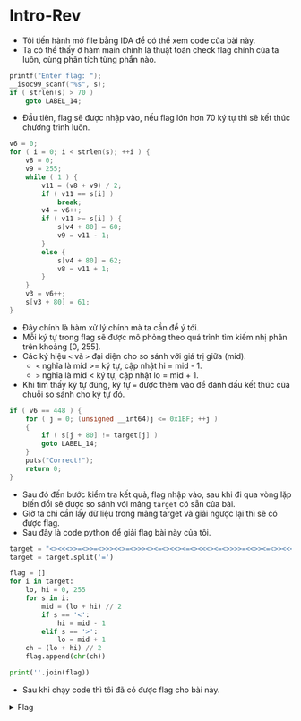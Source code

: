 # Intro-Rev

- Tôi tiến hành mở file bằng IDA để có thể xem code của bài này.
- Ta có thể thấy ở hàm main chính là thuật toán check flag chính của ta luôn, cùng phân tích từng phần nào.

``` C
printf("Enter flag: ");
__isoc99_scanf("%s", s);
if ( strlen(s) > 70 )
    goto LABEL_14;
``` 
- Đầu tiên, flag sẽ được nhập vào, nếu flag lớn hơn 70 ký tự thì sẽ kết thúc chương trình luôn.

``` C
v6 = 0;
for ( i = 0; i < strlen(s); ++i ) {
    v8 = 0;
    v9 = 255;
    while ( 1 ) {
        v11 = (v8 + v9) / 2;
        if ( v11 == s[i] )
            break;
        v4 = v6++;
        if ( v11 >= s[i] ) {
            s[v4 + 80] = 60;
            v9 = v11 - 1;
        }
        else {
            s[v4 + 80] = 62;
            v8 = v11 + 1;
        }
    }
    v3 = v6++;
    s[v3 + 80] = 61;
}
```
- Đây chính là hàm xử lý chính mà ta cần để ý tới.
- Mỗi ký tự trong flag sẽ được mô phỏng theo quá trình tìm kiếm nhị phân trên khoảng [0, 255].
- Các ký hiệu `<` và `>` đại diện cho so sánh với giá trị giữa (mid).
    - `<` nghĩa là mid >= ký tự, cập nhật hi = mid - 1.
    - `>` nghĩa là mid < ký tự, cập nhật lo = mid + 1.
- Khi tìm thấy ký tự đúng, ký tự `=` được thêm vào để đánh dấu kết thúc của chuỗi so sánh cho ký tự đó.

``` C
if ( v6 == 448 ) {
    for ( j = 0; (unsigned __int64)j <= 0x1BF; ++j )
    {
        if ( s[j + 80] != target[j] )
        goto LABEL_14;
    }
    puts("Correct!");
    return 0;
}
```
- Sau đó đến bước kiểm tra kết quả, flag nhập vào, sau khi đi qua vòng lặp biến đổi sẽ được so sánh với mảng `target` có sẵn của bài.
- Giờ ta chỉ cần lấy dữ liệu trong mảng target và giải ngược lại thì sẽ có được flag.
- Sau đây là code python để giải flag bài này của tôi.

``` python
target = "<><<<>>=<>>=<>>><<>=<>>><><=<><<><=<><<<><=<>>>>=<<>><=<>><<<=<<>>=<>=<><>><=<<>><<<=<>>><>=<>>><<>=<>=<><><>>=<<>><=<>><=<>><=<<>><<=<>><<>=<<>><>=<>=<<>><><=<>><>>>=<>><<><=<>=<><<>><=<<>><=<>>><<>=<>><>>>=<>=<><>><=<<>><<<=<>>><>=<>>><<>=<>=<><<<>>=<>>><>=<>><>>>=<>><<><=<<>><><=<>><>>=<<>><=<>><>>>=<<>>=<<>><><=<<>><<=<>=<><><=<<>><=<>><<<=<>>><<>=<>><<=<>><><<=<>=<><<<<=<>><>><=<>><=<<>><<<=<>>><<>=<<>><<=<<>>=<>><><<=<>><>>=<<>><>=<>>>>>="
target = target.split('=')

flag = []
for i in target:
    lo, hi = 0, 255
    for s in i:
        mid = (lo + hi) // 2
        if s == '<':
            hi = mid - 1
        elif s == '>':
            lo = mid + 1
    ch = (lo + hi) // 2
    flag.append(chr(ch))

print(''.join(flag))
```
- Sau khi chạy code thì tôi đã có được flag cho bài này.

<details>
<summary style="cursor: pointer">Flag</summary>

```
FortID{3a7_Y0ur_V3gg1e5_4nd_L3rn_Y0ur_Fund4m3n741_S3arch_Alg0r17hm5}
```
</details>